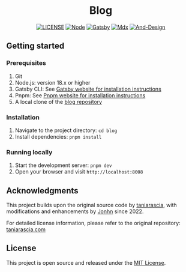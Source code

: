 <div align="center"><a name="readme-top"></a>

<h1>Blog</h1>

[![LICENSE][license-badge]][license-url]
[![Node][node-badge]][node-url]
[![Gatsby][gatsby-badge]][gatsby-url]
[![Mdx][mdx-badge]][mdx-url]
[![And-Design][antd-badge]][antd-url]

[license-badge]: https://img.shields.io/badge/License-MIT-Green.svg
[license-url]: https://github.com/Jiohon/blog/blob/master/LICENSE
[node-badge]: https://img.shields.io/badge/Node.js-%23339933?logo=node.js&logoColor=white
[node-url]: https://nodejs.org
[gatsby-badge]: https://img.shields.io/badge/Gatsby-%23663399?logo=gatsby&logoColor=white
[gatsby-url]: https://www.gatsbyjs.com
[mdx-badge]: https://img.shields.io/badge/MDX-%236659D3?logo=mdx&logoColor=white
[mdx-url]: https://mdxjs.com
[antd-badge]: https://img.shields.io/badge/Ant%20Design-%230170FE?logo=ant-design&logoColor=white
[antd-url]: https://ant.design

</div>

## Getting started

### Prerequisites

1. Git
2. Node.js: version 18.x or higher
3. Gatsby CLI: See [Gatsby website for installation instructions](https://www.gatsbyjs.com/docs/tutorial/getting-started/part-0/#gatsby-cli)
4. Pnpm: See [Pnpm website for installation instructions](https://pnpm.io/installation)
5. A local clone of the [blog repository](https://github.com/Jiohon/blog.git)

### Installation

1. Navigate to the project directory: `cd blog`
2. Install dependencies: `pnpm install`

### Running locally

1. Start the development server: `pnpm dev`
2. Open your browser and visit `http://localhost:8008`

## Acknowledgments

This project builds upon the original source code by [taniarascia](https://github.com/taniarascia/taniarascia.com), with modifications and enhancements by [Jonhn](https://github.com/Jiohon) since 2022.

For detailed license information, please refer to the original repository: [taniarascia.com](https://github.com/taniarascia/taniarascia.com)

## License

This project is open source and released under the [MIT License](LICENSE).
